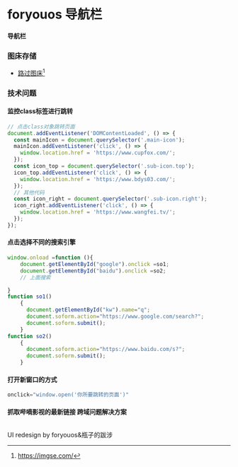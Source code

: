 # foryouos 导航栏
#### 导航栏








### 图床存储
* [路过图床](https://imgse.com/)[^1]



### 技术问题
#### 监控class标签进行跳转
```javascript
// 点击class对象跳转页面
document.addEventListener('DOMContentLoaded', () => {
  const mainIcon = document.querySelector('.main-icon');
  mainIcon.addEventListener('click', () => {
    window.location.href = 'https://www.cupfox.com/';
  });
  const icon_top = document.querySelector('.sub-icon.top');
  icon_top.addEventListener('click', () => {
    window.location.href = 'https://www.bdys03.com/';
  });
  // 其他代码
  const icon_right = document.querySelector('.sub-icon.right');
  icon_right.addEventListener('click', () => {
    window.location.href = 'https://www.wangfei.tv/';
  });
});
```
#### 点击选择不同的搜索引擎
```javascript
window.onload =function (){
    document.getElementById("google").onclick =so1;
    document.getElementById("baidu").onclick =so2;
    // 上面搜索

}
function so1()
    {
      document.getElementById("kw").name="q";
      document.soform.action="https://www.google.com/search?";
      document.soform.submit();
    }
function so2()
    {
      document.soform.action="https://www.baidu.com/s?";
      document.soform.submit();
    }
```
#### 打开新窗口的方式
```javascript
οnclick="window.open('你所要跳转的页面')"
```


#### 抓取哔嘀影视的最新链接 跨域问题解决方案
```javascript


```







UI redesign  by foryouos&瓶子的跋涉

[^1]:https://imgse.com/
